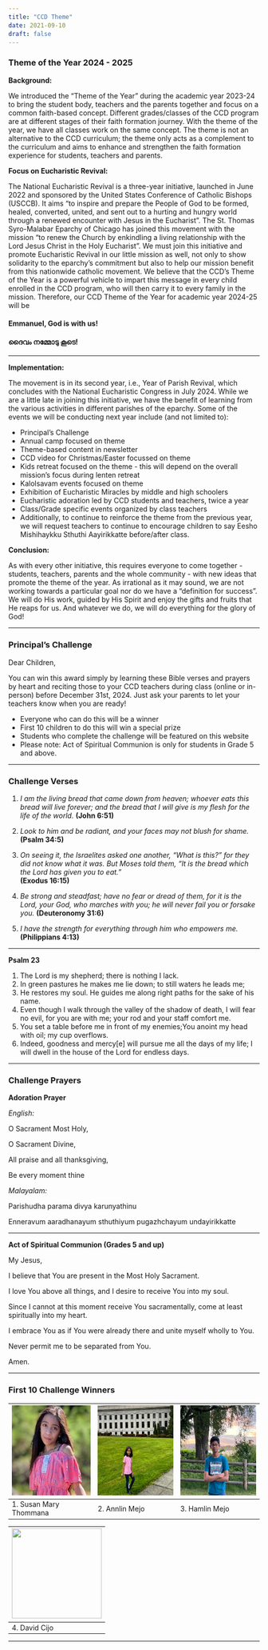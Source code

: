 ```yaml
---
title: "CCD Theme"
date: 2021-09-10
draft: false
---
```


### **Theme of the Year 2024 - 2025**


**Background:**

We introduced the “Theme of the Year” during the academic year 2023-24 to bring the student body, teachers and the parents together and focus on a common faith-based concept. Different grades/classes of the CCD program are at different stages of their faith formation journey. With the theme of the year, we have all classes work on the same concept. The theme is not an alternative to the CCD curriculum; the theme only acts as a complement to the curriculum and aims to enhance and strengthen the faith formation experience for students, teachers and parents.

**Focus on Eucharistic Revival:**

The National Eucharistic Revival is a three-year initiative, launched in June 2022 and sponsored by the United States Conference of Catholic Bishops (USCCB). It aims “to inspire and prepare the People of God to be formed, healed, converted, united, and sent out to a hurting and hungry world through a renewed encounter with Jesus in the Eucharist”. The St. Thomas Syro-Malabar Eparchy of Chicago has joined this movement with the mission “to renew the Church by enkindling a living relationship with the Lord Jesus Christ in the Holy Eucharist”. 
We must join this initiative and promote Eucharistic Revival in our little mission as well, not only to show solidarity to the eparchy’s commitment but also to help our mission benefit from this nationwide catholic movement. We believe that the CCD’s Theme of the Year is a powerful vehicle to impart this message in every child enrolled in the CCD program, who will then carry it to every family in the mission. 
Therefore, our CCD Theme of the Year for academic year 2024-25 will be 
#### Emmanuel, God is with us!
#### ദൈവം നമ്മോടു കൂടെ!

---

**Implementation:**

The movement is in its second year, i.e., Year of Parish Revival, which concludes with the National Eucharistic Congress in July 2024. While we are a little late in joining this initiative, we have the benefit of learning from the various activities in different parishes of the eparchy. Some of the events we will be conducting next year include (and not limited to):

* Principal’s Challenge
* Annual camp focused on theme
* Theme-based content in newsletter
* CCD video for Christmas/Easter focussed on theme
* Kids retreat focused on the theme - this will depend on the overall mission’s focus during lenten retreat
* Kalolsavam events focused on theme
* Exhibition of Eucharistic Miracles by middle and high schoolers
* Eucharistic adoration led by CCD students and teachers, twice a year
* Class/Grade specific events organized by class teachers
* Additionally, to continue to reinforce the theme from the previous year, we will request teachers to continue to encourage children to say Eesho Mishihaykku Sthuthi Aayirikkatte before/after class.

**Conclusion:**

As with every other initiative, this requires everyone to come together - students, teachers, parents and the whole community - with new ideas that promote the theme of the year. As irrational as it may sound, we are not working towards a particular goal nor do we have a “definition for success”. We will do His work, guided by His Spirit and enjoy the gifts and fruits that He reaps for us. And whatever we do, we will do everything for the glory of God!


---
###  Principal’s Challenge

Dear Children,

You can win this award simply by learning these Bible verses and prayers by heart and reciting those to your CCD teachers during class (online or in-person) before December 31st, 2024. Just ask your parents to let your teachers know when you are ready!
 
* Everyone who can do this will be a winner
* First 10 children to do this will win a special prize
* Students who complete the challenge will be featured on this website
* Please note: Act of Spiritual Communion is only for students in Grade 5 and above.

---

### Challenge Verses

1. *I am the living bread that came down from heaven; whoever eats this bread will live forever; and the bread that I will give is my flesh for the life of the world.*
**(John 6:51)**

2. *Look to him and be radiant, and your faces may not blush for shame.*
**(Psalm 34:5)**

3. *On seeing it, the Israelites asked one another, “What is this?” for they did not know what it was. But Moses told them, “It is the bread which the Lord has given you to eat.”*  
**(Exodus 16:15)**

4. *Be strong and steadfast; have no fear or dread of them, for it is the Lord, your God, who marches with you; he will never fail you or forsake you.*
**(Deuteronomy 31:6)**

5. *I have the strength for everything through him who empowers me.*
**(Philippians 4:13)**

---

**Psalm 23**
1. The Lord is my shepherd; there is nothing I lack.
2. In green pastures he makes me lie down; to still waters he leads me;
3. He restores my soul. He guides me along right paths for the sake of his name.
4. Even though I walk through the valley of the shadow of death, I will fear no evil, for you are with me; your rod and your staff comfort me.
5. You set a table before me in front of my enemies;You anoint my head with oil; my cup overflows.
6. Indeed, goodness and mercy[e] will pursue me all the days of my life; I will dwell in the house of the Lord for endless days.

---

### Challenge Prayers

**Adoration Prayer**

*English:*

O Sacrament Most Holy,

O Sacrament Divine,

All praise and all thanksgiving,

Be every moment thine



*Malayalam:*

Parishudha parama divya karunyathinu

Enneravum aaradhanayum sthuthiyum pugazhchayum undayirikkatte

---

**Act of Spiritual Communion (Grades 5 and up)**

My Jesus, 

I believe that You are present in the Most Holy Sacrament. 

I love You above all things, 
and I desire to receive You into my soul. 

Since I cannot at this moment receive You sacramentally, 
come at least spiritually into my heart. 

I embrace You as if You were already there 
and unite myself wholly to You. 

Never permit me to be separated from You.

Amen.

---

### First 10 Challenge Winners

| <img src="/img/PrincipleChallengeWinners/01Susan.jpg" width="180" width="100%" height="180"> |<img src="/img/PrincipleChallengeWinners/02Annlin.jpg" width="180" width="100%" height="180">|<img src="/img/PrincipleChallengeWinners/03Hamlin.jpg" width="180" width="100%" height="180"> |
| ------------- | ------------- | ------------- |
| 1. Susan Mary Thommana |  2. Annlin Mejo |  3. Hamlin Mejo |

| <img src="/img/PrincipleChallengeWinners/04David" width="180" width="100%" height="180"> |
| ------------- |
| 4. David Cijo |

---
